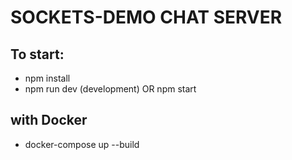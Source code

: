 # SOCKETS-DEMO CHAT SERVER

## To start:
 - npm install
 - npm run dev (development) OR npm start
 
## with Docker
 - docker-compose up --build 
